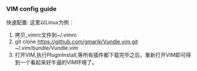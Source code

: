 ### VIM config guide
快速配置: 这里以Linux为例：
1. 拷贝_vimrc文件到~/.vimrc
2. git clone https://github.com/gmarik/Vundle.vim.git ~/.vim/bundle/Vundle.vim
2. 打开VIM,执行PluginInstall,等所有插件都下载完毕之后，重新打开VIM即可得到一个看起来好牛逼的VIM环境了。
